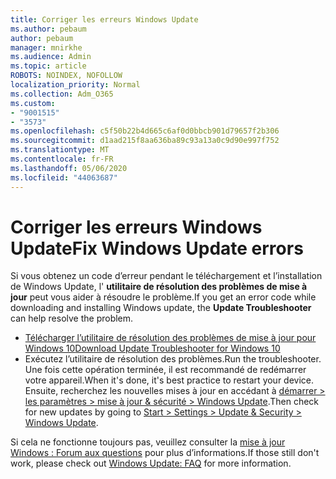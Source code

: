 ```yaml
---
title: Corriger les erreurs Windows Update
ms.author: pebaum
author: pebaum
manager: mnirkhe
ms.audience: Admin
ms.topic: article
ROBOTS: NOINDEX, NOFOLLOW
localization_priority: Normal
ms.collection: Adm_O365
ms.custom:
- "9001515"
- "3573"
ms.openlocfilehash: c5f50b22b4d665c6af0d0bbcb901d79657f2b306
ms.sourcegitcommit: d1aad215f8aa636ba89c93a13a0c9d90e997f752
ms.translationtype: MT
ms.contentlocale: fr-FR
ms.lasthandoff: 05/06/2020
ms.locfileid: "44063687"
---
```

# <a name="fix-windows-update-errors"></a><span data-ttu-id="15b31-102">Corriger les erreurs Windows Update</span><span class="sxs-lookup"><span data-stu-id="15b31-102">Fix Windows Update errors</span></span>

<span data-ttu-id="15b31-103">Si vous obtenez un code d’erreur pendant le téléchargement et l’installation de Windows Update, l' **utilitaire de résolution des problèmes de mise à jour** peut vous aider à résoudre le problème.</span><span class="sxs-lookup"><span data-stu-id="15b31-103">If you get an error code while downloading and installing Windows update, the **Update Troubleshooter** can help resolve the problem.</span></span>

- [<span data-ttu-id="15b31-104">Télécharger l’utilitaire de résolution des problèmes de mise à jour pour Windows 10</span><span class="sxs-lookup"><span data-stu-id="15b31-104">Download Update Troubleshooter for Windows 10</span></span>](https://support.microsoft.com/help/4027322/windows-update-troubleshooter)
- <span data-ttu-id="15b31-105">Exécutez l’utilitaire de résolution des problèmes.</span><span class="sxs-lookup"><span data-stu-id="15b31-105">Run the troubleshooter.</span></span> <span data-ttu-id="15b31-106">Une fois cette opération terminée, il est recommandé de redémarrer votre appareil.</span><span class="sxs-lookup"><span data-stu-id="15b31-106">When it's done, it's best practice to restart your device.</span></span> <span data-ttu-id="15b31-107">Ensuite, recherchez les nouvelles mises à jour en accédant à [démarrer > les paramètres > mise à jour & sécurité > Windows Update](ms-settings:windowsupdate).</span><span class="sxs-lookup"><span data-stu-id="15b31-107">Then check for new updates by going to [Start > Settings > Update & Security > Windows Update](ms-settings:windowsupdate).</span></span>

<span data-ttu-id="15b31-108">Si cela ne fonctionne toujours pas, veuillez consulter la [mise à jour Windows : Forum aux questions](https://support.microsoft.com/help/12373/windows-update-faq) pour plus d’informations.</span><span class="sxs-lookup"><span data-stu-id="15b31-108">If those still don't work, please check out [Windows Update: FAQ](https://support.microsoft.com/help/12373/windows-update-faq) for more information.</span></span>
